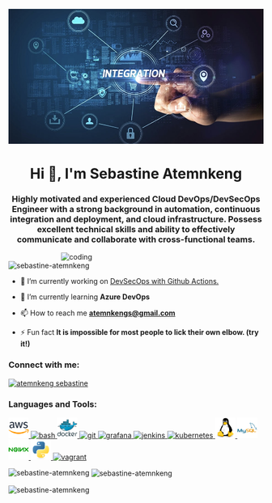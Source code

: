 ![logo](https://raw.githubusercontent.com/Sebastine-Atemnkeng/Sebastine-Atemnkeng/main/Integration%20%202.jpg)
<h1 align="center">Hi 👋, I'm Sebastine Atemnkeng</h1>
<h3 align="center">Highly motivated and experienced Cloud DevOps/DevSecOps Engineer with a strong background in automation, continuous integration and deployment, and cloud infrastructure. Possess excellent technical skills and ability to effectively communicate and collaborate with cross-functional teams.</h3>

<img align="right" alt="coding" width="400" src="https://user-images.githubusercontent.com/55389276/140866485-8fb1c876-9a8f-4d6a-98dc-08c4981eaf70.gif">

<p align="left"> <img src="https://komarev.com/ghpvc/?username=sebastine-atemnkeng&label=Profile%20views&color=0e75b6&style=flat" alt="sebastine-atemnkeng" /> </p>

- 🔭 I’m currently working on [DevSecOps with Github Actions.](https://github.com/Sebastine-Atemnkeng/DevSecOps-With-Github-Actions)

- 🌱 I’m currently learning **Azure DevOps**

- 📫 How to reach me **atemnkengs@gmail.com**

- ⚡ Fun fact **It is impossible for most people to lick their own elbow. (try it!)**

<h3 align="left">Connect with me:</h3>
<p align="left">
<a href="https://linkedin.com/in/atemnkeng sebastine" target="blank"><img align="center" src="https://raw.githubusercontent.com/rahuldkjain/github-profile-readme-generator/master/src/images/icons/Social/linked-in-alt.svg" alt="atemnkeng sebastine" height="30" width="40" /></a>
</p>

<h3 align="left">Languages and Tools:</h3>
<p align="left"> <a href="https://aws.amazon.com" target="_blank" rel="noreferrer"> <img src="https://raw.githubusercontent.com/devicons/devicon/master/icons/amazonwebservices/amazonwebservices-original-wordmark.svg" alt="aws" width="40" height="40"/> </a> <a href="https://www.gnu.org/software/bash/" target="_blank" rel="noreferrer"> <img src="https://www.vectorlogo.zone/logos/gnu_bash/gnu_bash-icon.svg" alt="bash" width="40" height="40"/> </a> <a href="https://www.docker.com/" target="_blank" rel="noreferrer"> <img src="https://raw.githubusercontent.com/devicons/devicon/master/icons/docker/docker-original-wordmark.svg" alt="docker" width="40" height="40"/> </a> <a href="https://git-scm.com/" target="_blank" rel="noreferrer"> <img src="https://www.vectorlogo.zone/logos/git-scm/git-scm-icon.svg" alt="git" width="40" height="40"/> </a> <a href="https://grafana.com" target="_blank" rel="noreferrer"> <img src="https://www.vectorlogo.zone/logos/grafana/grafana-icon.svg" alt="grafana" width="40" height="40"/> </a> <a href="https://www.jenkins.io" target="_blank" rel="noreferrer"> <img src="https://www.vectorlogo.zone/logos/jenkins/jenkins-icon.svg" alt="jenkins" width="40" height="40"/> </a> <a href="https://kubernetes.io" target="_blank" rel="noreferrer"> <img src="https://www.vectorlogo.zone/logos/kubernetes/kubernetes-icon.svg" alt="kubernetes" width="40" height="40"/> </a> <a href="https://www.linux.org/" target="_blank" rel="noreferrer"> <img src="https://raw.githubusercontent.com/devicons/devicon/master/icons/linux/linux-original.svg" alt="linux" width="40" height="40"/> </a> <a href="https://www.mysql.com/" target="_blank" rel="noreferrer"> <img src="https://raw.githubusercontent.com/devicons/devicon/master/icons/mysql/mysql-original-wordmark.svg" alt="mysql" width="40" height="40"/> </a> <a href="https://www.nginx.com" target="_blank" rel="noreferrer"> <img src="https://raw.githubusercontent.com/devicons/devicon/master/icons/nginx/nginx-original.svg" alt="nginx" width="40" height="40"/> </a> <a href="https://www.python.org" target="_blank" rel="noreferrer"> <img src="https://raw.githubusercontent.com/devicons/devicon/master/icons/python/python-original.svg" alt="python" width="40" height="40"/> </a> <a href="https://www.vagrantup.com/" target="_blank" rel="noreferrer"> <img src="https://www.vectorlogo.zone/logos/vagrantup/vagrantup-icon.svg" alt="vagrant" width="40" height="40"/> </a> </p>

<p><img align="left" src="https://github-readme-stats.vercel.app/api/top-langs?username=sebastine-atemnkeng&show_icons=true&locale=en&layout=compact" alt="sebastine-atemnkeng" /></p>

<p>&nbsp;<img align="center" src="https://github-readme-stats.vercel.app/api?username=sebastine-atemnkeng&show_icons=true&locale=en" alt="sebastine-atemnkeng" /></p>

<p><img align="center" src="https://github-readme-streak-stats.herokuapp.com/?user=sebastine-atemnkeng&" alt="sebastine-atemnkeng" /></p>
